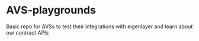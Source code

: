 # AVS-playgrounds
Basic repo for AVSs to test their integrations with eigenlayer and learn about our contract APIs
